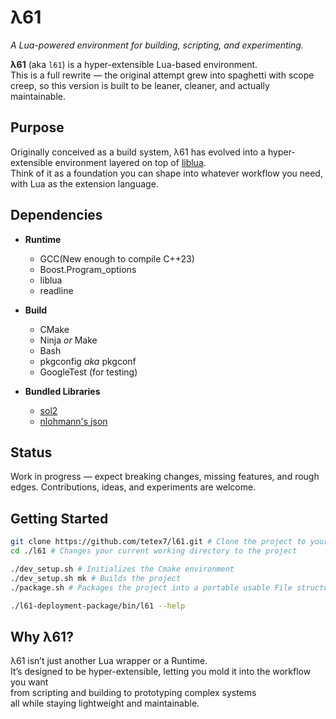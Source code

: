 # λ61

*A Lua-powered environment for building, scripting, and experimenting.*

**λ61** (aka `l61`) is a hyper-extensible Lua-based environment.  
This is a full rewrite — the original attempt grew into spaghetti with scope creep, so this version is built to be leaner, cleaner, and actually maintainable.

## Purpose

Originally conceived as a build system, λ61 has evolved into a hyper-extensible environment layered on top of [liblua](https://www.lua.org/).  
Think of it as a foundation you can shape into whatever workflow you need, with Lua as the extension language.

## Dependencies

- **Runtime**
    - GCC(New enough to compile C++23)
    - Boost.Program_options
    - liblua
    - readline


- **Build**
    - CMake
    - Ninja *or* Make
    - Bash
    - pkgconfig *aka* pkgconf
    - GoogleTest (for testing)


- **Bundled Libraries**
  - [sol2](https://github.com/ThePhD/sol2)
  - [nlohmann's json](https://github.com/nlohmann/json)

## Status

Work in progress — expect breaking changes, missing features, and rough edges. Contributions, ideas, and experiments are welcome.

## Getting Started
```bash
git clone https://github.com/tetex7/l61.git # Clone the project to your local machine
cd ./l61 # Changes your current working directory to the project

./dev_setup.sh # Initializes the Cmake environment
./dev_setup.sh mk # Builds the project
./package.sh # Packages the project into a portable usable File structure

./l61-deployment-package/bin/l61 --help
```

## Why λ61?

λ61 isn’t just another Lua wrapper or a Runtime.  
It’s designed to be hyper-extensible, letting you mold it into the workflow you want  
from scripting and building to prototyping complex systems  
all while staying lightweight and maintainable.

